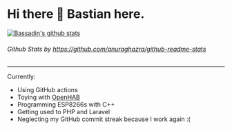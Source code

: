 # Hi there 👋 Bastian here.

[![Bassadin's github stats](https://github-readme-stats.vercel.app/api?username=Bassadin&show_icons=true&theme=dracula)](https://github.com/anuraghazra/github-readme-stats)
###### _Github Stats by https://github.com/anuraghazra/github-readme-stats_

---

Currently:
- Using GitHub actions
- Toying with [OpenHAB](https://github.com/openhab)
- Programming ESP8266s with C++
- Getting used to PHP and Laravel
- Neglecting my GitHub commit streak because I work again :(
